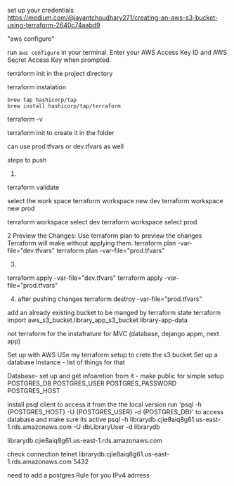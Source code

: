 set up your credentials 
https://medium.com/@jayantchoudhary271/creating-an-aws-s3-bucket-using-terraform-2640c74aabd9

"aws configure"



run `aws configure` in your terminal. Enter your AWS Access Key ID and AWS Secret Access Key when prompted.



terraform init in the project directory 


terraform instalation 

```
brew tap hashicorp/tap
brew install hashicorp/tap/terraform
```

terraform -v


terraform init to create it in the folder


can use prod.tfvars or dev.tfvars as well

steps to push 

1.
terraform validate


<!-- could do a workspace system instead of the tfvars files -->
select the work space
terraform workspace new dev
terraform workspace new prod

terraform workspace select dev
terraform workspace select prod



2
Preview the Changes: Use terraform plan to preview the changes Terraform will make without applying them.
terraform plan -var-file="dev.tfvars"
terraform plan -var-file="prod.tfvars" 

3.
terraform apply -var-file="dev.tfvars" 
terraform apply -var-file="prod.tfvars"


4. after pushing changes
terraform destroy -var-file="prod.tfvars"



add an already existing bucket to be manged by terraform state
terraform import aws_s3_bucket.library_app_s3_bucket library-app-data



not terraform for the instafrature for MVC (database, dejango appm, next app)

Set up with AWS
USe my terraform setup to crete the s3 bucket 
Set up a database instance - list of things for that 


Database- set up and get infoamtion from it - make public for simple setup 
POSTGRES_DB
POSTGRES_USER
POSTGRES_PASSWORD
POSTGRES_HOST


install psql client to access it from the the local version
run 'psql -h {POSTGRES_HOST} -U {POSTGRES_USER} -d {POSTGRES_DB}' to access database and make sure its active
psql -h librarydb.cjie8aiq8g61.us-east-1.rds.amazonaws.com -U dbLibraryUser -d librarydb 

librarydb.cjie8aiq8g61.us-east-1.rds.amazonaws.com

check connection
telnet librarydb.cjie8aiq8g61.us-east-1.rds.amazonaws.com 5432


need to add a postgres Rule for you IPv4 adrress